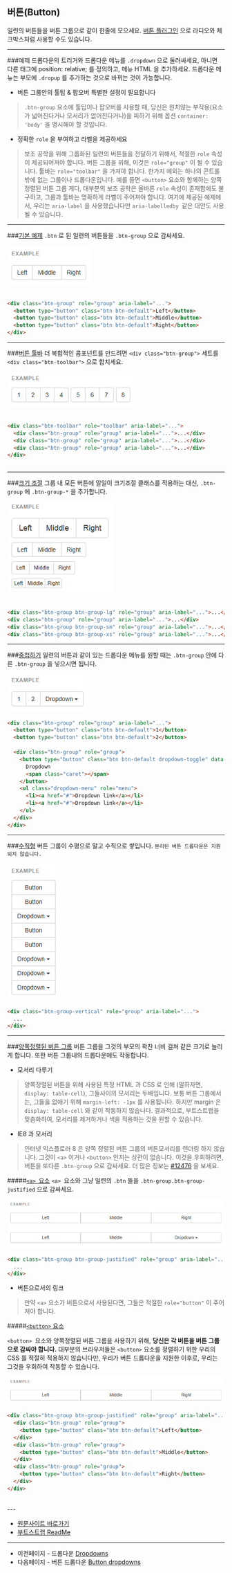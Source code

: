 ## 버튼(Button)

일련의 버튼들을 버튼 그룹으로 같이 한줄에 모으세요. [버튼 플러그인](http://bootstrapk.com/javascript/#buttons) 으로 라디오와 체크박스처럼 사용할 수도 있습니다.

---

###예제
드롭다운의 트리거와 드롭다운 메뉴를 `.dropdown` 으로 둘러싸세요, 아니면 다른 태그에 position: relative; 를 정의하고, 메뉴 HTML 을 추가하세요. 드롭다운 메뉴는 부모에 `.dropup` 를 추가하는 것으로 바뀌는 것이 가능합니다.    

* 버튼 그룹안의 툴팁 & 팝오버 특별한 설정이 필요합니다
> `.btn-group` 요소에 툴팁이나 팝오버를 사용할 때, 당신은 원치않는 부작용(요소가 넓어진다거나 모서리가 없어진다거나)을 피하기 위해 옵션 `container: 'body'` 을 명시해야 할 것입니다.

* 정확한 `role` 을 부여하고 라벨을 제공하세요
> 보조 공학을 위해 그룹화된 일련의 버튼들을 전달하기 위해서, 적절한 `role` 속성이 제공되어져야 합니다. 버튼 그룹을 위해, 이것은 `role="group"` 이 될 수 있습니다. 툴바는 `role="toolbar"` 을 가져야 합니다.
한가지 예외는 하나의 콘트롤 밖에 없는 그룹이나 드롭다운입니다. 예를 들면 `<button>` 요소와 함께하는 양쪽정렬된 버튼 그룹
게다, 대부분의 보조 공학은 올바른 `role` 속성이 존재함에도 불구하고, 그룹과 툴바는 명확하게 라벨이 주어져야 합니다. 여기에 제공된 예제에서, 우리는 `aria-label` 을 사용했습니다만 `aria-labelledby `같은 대안도 사용될 수 있습니다.

---

###[기본 예제](http://getbootstrap.com/components/#btn-groups-single)
`.btn` 로 된 일련의 버튼들을 `.btn-group` 으로 감싸세요.

![component_button_01](../images/component_button_01.jpg)

```html

<div class="btn-group" role="group" aria-label="...">
  <button type="button" class="btn btn-default">Left</button>
  <button type="button" class="btn btn-default">Middle</button>
  <button type="button" class="btn btn-default">Right</button>
</div>

```
---   

###[버튼 툴바](http://getbootstrap.com/components/#btn-groups-toolbar)
더 복합적인 콤포넌트를 만드려면 `<div class="btn-group">` 세트를 `<div class="btn-toolbar">` 으로 합치세요.

![component_button_02](../images/component_button_02.jpg)

```html

<div class="btn-toolbar" role="toolbar" aria-label="...">
  <div class="btn-group" role="group" aria-label="...">...</div>
  <div class="btn-group" role="group" aria-label="...">...</div>
  <div class="btn-group" role="group" aria-label="...">...</div>
</div>
 
```
---   

###[크기 조절](http://getbootstrap.com/components/#btn-groups-sizing)
그룹 내 모든 버튼에 일일이 크기조절 클래스를 적용하는 대신, `.btn-group` 에 `.btn-group-*` 을 추가합니다.

![component_button_03](../images/component_button_03.jpg)

```html

<div class="btn-group btn-group-lg" role="group" aria-label="...">...</div>
<div class="btn-group" role="group" aria-label="...">...</div>
<div class="btn-group btn-group-sm" role="group" aria-label="...">...</div>
<div class="btn-group btn-group-xs" role="group" aria-label="...">...</div>
```
---   

###[중첩하기](http://getbootstrap.com/components/#btn-groups-nested)
일련의 버튼과 같이 있는 드롭다운 메뉴를 원할 때는 `.btn-group` 안에 다른 `.btn-group` 을 넣으시면 됩니다.

![component_button_04](../images/component_button_04.jpg)

```html
<div class="btn-group" role="group" aria-label="...">
  <button type="button" class="btn btn-default">1</button>
  <button type="button" class="btn btn-default">2</button>

  <div class="btn-group" role="group">
    <button type="button" class="btn btn-default dropdown-toggle" data-toggle="dropdown" aria-expanded="false">
      Dropdown
      <span class="caret"></span>
    </button>
    <ul class="dropdown-menu" role="menu">
      <li><a href="#">Dropdown link</a></li>
      <li><a href="#">Dropdown link</a></li>
    </ul>
  </div>
</div>
```

---

###[수직형](http://getbootstrap.com/components/#btn-groups-vertical)
버튼 그룹이 수평으로 말고 수직으로 쌓입니다. `분리된 버튼 드롭다운은 지원되지 않습니다.`

![component_button_05](../images/component_button_05.jpg)

```html
<div class="btn-group-vertical" role="group" aria-label="...">
  ...
</div>
```

---

###[양쪽정렬된 버튼 그룹](http://getbootstrap.com/components/#btn-groups-justified)
버튼 그룹을 그것의 부모의 꽉찬 너비 걸쳐 같은 크기로 늘리게 합니다. 또한 버튼 그룹내의 드롭다운에도 작동합니다.

* 모서리 다루기
> 양쪽정렬된 버튼을 위해 사용된 특정 HTML 과 CSS 로 인해 (말하자면, `display: table-cell`), 그들사이의 모서리는 두배입니다. 보통 버튼 그룹에서는, 그들을 없애기 위해 `margin-left: -1px` 를 사용됩니다. 하지만 margin 은 `display: table-cell` 와 같이 작동하지 않습니다. 결과적으로, 부트스트랩을 맞춤화하여, 모서리를 제거하거나 색을 적용하는 것을 원할 수 있습니다.

* IE8 과 모서리
> 인터넷 익스플로러 8 은 양쪽 정렬된 버튼 그룹의 버튼모서리를 렌더링 하지 않습니다. 그것이 `<a>` 이거나 `<button>` 인지는 상관이 없습니다. 이것을 우회하려면, 버튼을 또다른 `.btn-group` 으로 감싸세요.
더 많은 정보는 [#12476](https://github.com/twbs/bootstrap/issues/12476) 을 보세요.

#####[`<a> `요소](http://getbootstrap.com/components/#with-a-elements)
`<a> `요소와 그냥 일련의 `.btn` 들을 `.btn-group.btn-group-justified` 으로 감싸세요.

![component_button_06](../images/component_button_06.jpg)

```html
<div class="btn-group btn-group-justified" role="group" aria-label="...">
  ...
</div>
```

* 버튼으로서의 링크   
 > 만약 `<a>` 요소가 버튼으로서 사용된다면, 그들은 적절한 `role="button"` 이 주어져야 합니다.


#####[`<button>` 요소](http://getbootstrap.com/components/#with-button-elements)

`<button> `요소와 양쪽정렬된 버튼 그룹을 사용하기 위해, **당신은 각 버튼을 버튼 그룹으로 감싸야 합니다.** 대부분의 브라우저들은 `<button>` 요소를 정렬하기 위한 우리의 CSS 를 적절히 적용하지 않습니다만, 우리가 버튼 드롭다운을 지원한 이후로, 우리는 그것을 우회하여 작동할 수 있습니다.

![component_button_07](../images/component_button_07.jpg)

```html
<div class="btn-group btn-group-justified" role="group" aria-label="...">
  <div class="btn-group" role="group">
    <button type="button" class="btn btn-default">Left</button>
  </div>
  <div class="btn-group" role="group">
    <button type="button" class="btn btn-default">Middle</button>
  </div>
  <div class="btn-group" role="group">
    <button type="button" class="btn btn-default">Right</button>
  </div>
</div>
```




<br />
---

* [원문사이트 바로가기](http://getbootstrap.com/components/#btn-groups)
* [부트스트랩 ReadMe](../README.md)

---
* 이전페이지 - 드롭다운 [Dropdowns](component_02_dropdowns.md)
* 다음페이지 - 버튼 드롭다운 [Button dropdowns](component_04_button_dropdown.md) 